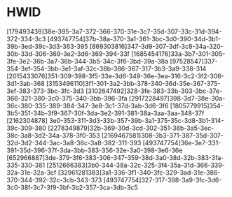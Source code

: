 # HWID
[179493439]38e-395-3a7-372-366-370-31e-3c7-35d-307-33c-31d-394-372-334-3c3
[493747754]37b-38a-370-3a1-361-3bc-3d0-390-34d-3b1-39b-3ed-39c-3d3-363-395
[869303816]347-3d9-307-3df-3c8-34a-320-30b-33d-306-369-3e2-3d6-369-394-33f
[1685454176]33a-3b7-301-305-3fe-3e2-36b-3a7-36b-344-3b5-34c-3f6-3bd-39a-38a
[97528547]337-354-3ef-354-3bb-3e1-3af-32c-38b-386-367-317-3b3-3a9-338-314
[2015433076]351-309-398-3f5-33e-3d6-349-36e-3ea-316-3c2-3f2-306-3d1-3ab-368
[3153496110]3f1-301-3a2-3bb-378-340-36d-35e-367-375-3ef-383-373-3bc-3fc-3d3
[3102647492]328-3fe-383-33b-303-3bc-37e-366-321-380-3c0-375-340-3bb-396-3fa
[2917228497]398-3d7-38e-30a-36c-380-335-389-384-347-3e8-3c1-37d-3ab-3d6-3f6
[1805779915]354-3b5-351-34b-3f9-367-30f-3da-3e2-391-381-38a-3aa-3aa-348-37f
[2162304878] 3e0-353-311-3d3-33b-357-39b-3a1-375-35c-3d8-3b1-314-39c-309-380
[2278349879]32b-369-30d-3cd-302-351-38b-3a5-3ec-38c-3a8-3d2-34a-378-3f0-353
[2169467581]308-3b3-371-387-35d-307-32d-3d2-344-3ac-3a8-36c-3a8-382-311-393
[493747754]36e-3e7-331-391-35d-396-37f-3da-3bb-383-356-32e-3a0-398-3e6-36e
[652966887]3de-379-3f6-383-306-347-359-38d-3a0-38d-32b-383-3fa-335-330-381
[2512666383]3b0-344-38a-32c-325-3f4-35a-31d-366-339-32a-31e-32a-3cf
[32961281383]3a1-336-3f1-340-3fc-329-3ad-31e-386-370-344-392-32c-3cb-343-373
[493747754]327-317-398-3a9-3fc-3d6-3c0-38f-3c7-3f9-3bf-3b2-357-3ca-3db-3c5
